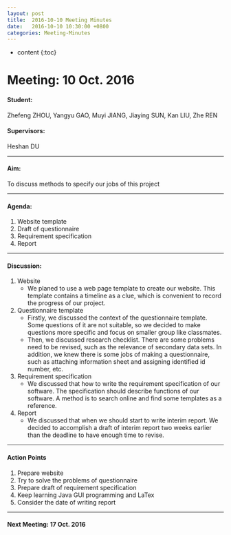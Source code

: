 ```yaml
---
layout: post
title:  2016-10-10 Meeting Minutes
date:   2016-10-10 10:30:00 +0800
categories: Meeting-Minutes
---
```


* content
{:toc}


# Meeting: 10 Oct. 2016#### Student: 

Zhefeng ZHOU, Yangyu GAO, Muyi JIANG, Jiaying SUN, Kan LIU, Zhe REN

#### Supervisors: 

Heshan DU---#### Aim: 
To discuss methods to specify our jobs of this project

---
#### Agenda: 1.	Website template2.	Draft of questionnaire3.	Requirement specification4.	Report---
#### Discussion:
1. Website	* We planed to use a web page template to create our website. This template contains a timeline as a clue, which is convenient to record the progress of our project.2. Questionnaire template	* Firstly, we discussed the context of the questionnaire template. Some questions of it are not suitable, so we decided to make questions more specific and focus on smaller group like classmates.  	* Then, we discussed research checklist. There are some problems need to be revised, such as the relevance of secondary data sets. In addition, we knew there is some jobs of making a questionnaire, such as attaching information sheet and assigning identified id number, etc.3. Requirement specification	* We discussed that how to write the requirement specification of our software. The specification should describe functions of our software. A method is to search online and find some templates as a reference.4. Report	* We discussed that when we should start to write interim report. We decided to accomplish a draft of interim report two weeks earlier than the deadline to have enough time to revise.

---
#### Action Points
1.	Prepare website2.	Try to solve the problems of questionnaire3.	Prepare draft of requirement specification4.	Keep learning Java GUI programming and LaTex5.	Consider the date of writing report	
---
	 #### Next Meeting: 17 Oct. 2016   

